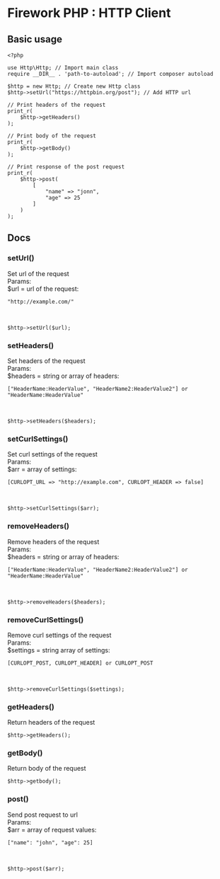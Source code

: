 # Firework PHP : HTTP Client

## Basic usage

    <?php

    use Http\Http; // Import main class
    require __DIR__ . 'path-to-autoload'; // Import composer autoload 

    $http = new Http; // Create new Http class
    $http->setUrl("https://httpbin.org/post"); // Add HTTP url

    // Print headers of the request
    print_r(
        $http->getHeaders()
    );

    // Print body of the request
    print_r(
        $http->getBody() 
    );

    // Print response of the post request
    print_r(
        $http->post(
            [
                "name" => "jonn",
                "age" => 25
            ]
        )
    );

## Docs

### setUrl()
Set url of the request \
Params: \
$url = url of the request: 

    "http://example.com/"

&nbsp;

    $http->setUrl($url);

### setHeaders()
Set headers of the request \
Params: \
$headers = string or array of headers: 

    ["HeaderName:HeaderValue", "HeaderName2:HeaderValue2"] or "HeaderName:HeaderValue"

&nbsp;

    $http->setHeaders($headers);

### setCurlSettings()
Set curl settings of the request \
Params: \
$arr = array of settings: 

    [CURLOPT_URL => "http://example.com", CURLOPT_HEADER => false]

&nbsp;
    
    $http->setCurlSettings($arr);

### removeHeaders()
Remove headers of the request \
Params: \
$headers = string or array of headers:

    ["HeaderName:HeaderValue", "HeaderName2:HeaderValue2"] or "HeaderName:HeaderValue"

&nbsp;

    $http->removeHeaders($headers);

### removeCurlSettings()
Remove curl settings of the request \
Params: \
$settings = string array of settings:

    [CURLOPT_POST, CURLOPT_HEADER] or CURLOPT_POST

&nbsp;

    $http->removeCurlSettings($settings);

### getHeaders()
Return headers of the request
    
    $http->getHeaders(); 

### getBody()
Return body of the request

    $http->getbody();

### post()
Send post request to url \
Params: \
$arr = array of request values: 

    ["name": "john", "age": 25]

&nbsp;

    $http->post($arr);
